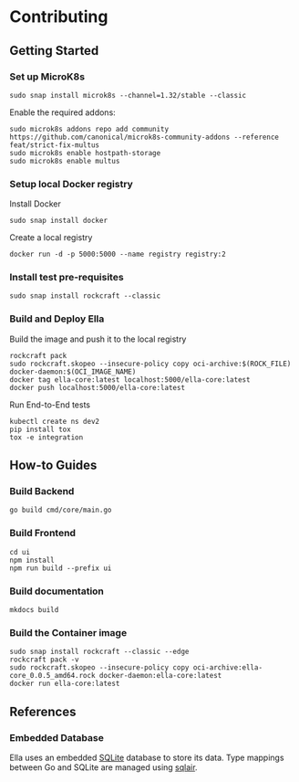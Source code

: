 # Contributing

## Getting Started

### Set up MicroK8s

```shell
sudo snap install microk8s --channel=1.32/stable --classic
```

Enable the required addons:
```shell
sudo microk8s addons repo add community https://github.com/canonical/microk8s-community-addons --reference feat/strict-fix-multus
sudo microk8s enable hostpath-storage
sudo microk8s enable multus
```

### Setup local Docker registry

Install Docker

```shell
sudo snap install docker
```

Create a local registry

```shell
docker run -d -p 5000:5000 --name registry registry:2
```

### Install test pre-requisites

```shell
sudo snap install rockcraft --classic
```

### Build and Deploy Ella

Build the image and push it to the local registry

```shell
rockcraft pack
sudo rockcraft.skopeo --insecure-policy copy oci-archive:$(ROCK_FILE) docker-daemon:$(OCI_IMAGE_NAME)
docker tag ella-core:latest localhost:5000/ella-core:latest
docker push localhost:5000/ella-core:latest
```

Run End-to-End tests

```shell
kubectl create ns dev2
pip install tox
tox -e integration
```

## How-to Guides

### Build Backend

```shell
go build cmd/core/main.go
```

### Build Frontend

```shell
cd ui
npm install
npm run build --prefix ui
```

### Build documentation

```shell
mkdocs build
```

### Build the Container image

```shell
sudo snap install rockcraft --classic --edge
rockcraft pack -v
sudo rockcraft.skopeo --insecure-policy copy oci-archive:ella-core_0.0.5_amd64.rock docker-daemon:ella-core:latest
docker run ella-core:latest
```

## References

### Embedded Database

Ella uses an embedded [SQLite](https://www.sqlite.org/) database to store its data. Type mappings between Go and SQLite are managed 
using [sqlair](https://github.com/canonical/sqlair).
